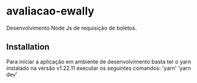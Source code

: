# avaliacao-ewally

Desenvolvimento Node Js de requisição de boletos. 



## Installation
Para iniciar a aplicação em ambiente de desenvolvimento basta ter o yarn instalado na versão v1.22.11 executar os seguintes comandos:
'yarn'
'yarn dev'